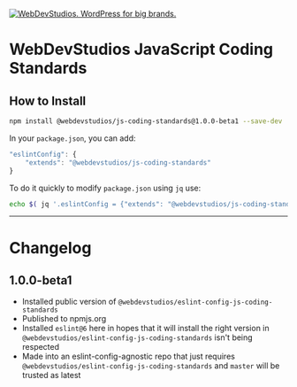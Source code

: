 <a href="https://webdevstudios.com/contact/"><img src="https://webdevstudios.com/wp-content/uploads/2018/04/wds-github-banner.png" alt="WebDevStudios. WordPress for big brands."></a>

# WebDevStudios JavaScript Coding Standards

## How to Install

```bash
npm install @webdevstudios/js-coding-standards@1.0.0-beta1 --save-dev
```

In your `package.json`, you can add:

```js
"eslintConfig": {
    "extends": "@webdevstudios/js-coding-standards"
}
```

To do it quickly to modify `package.json` using `jq` use:

```bash
echo $( jq '.eslintConfig = {"extends": "@webdevstudios/js-coding-standards"}' package.json ) | jq . > package.json
```

__________

# Changelog

## 1.0.0-beta1

- Installed public version of `@webdevstudios/eslint-config-js-coding-standards`
- Published to npmjs.org
- Installed `eslint@6` here in hopes that it will install the right version in `@webdevstudios/eslint-config-js-coding-standards` isn't being respected
- Made into an eslint-config-agnostic repo that just requires `@webdevstudios/eslint-config-js-coding-standards` and `master` will be trusted as latest

